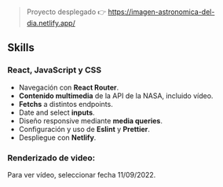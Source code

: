 > Proyecto desplegado 👉 https://imagen-astronomica-del-dia.netlify.app/

## Skills

### React, JavaScript y CSS

- Navegación con **React Router**.
- **Contenido multimedia** de la API de la NASA, incluido vídeo.
- **Fetchs** a distintos endpoints.
- Date and select **inputs**.
- Diseño responsive mediante **media queries**.
- Configuración y uso de **Eslint** y **Prettier**.
- Despliegue con **Netlify**.

### Renderizado de video:

Para ver vídeo, seleccionar fecha 11/09/2022.
